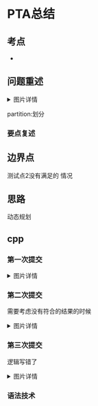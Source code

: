# PTA总结
## 考点
+ 


## 问题重述
<details><summary>图片详情</summary><img src="https://raw.githubusercontent.com/ednow/cloudimg/main/githubio/20210902215818.png" alt="找不到图片(Image not found)" onerror="this.onerror=null;this.src='https://gitee.com/ednow/cloudimg/raw/main/githubio/20210902215818.png';" /></details>

partition:划分

### 要点复述

## 边界点
测试点2没有满足的 情况

## 思路
动态规划

## cpp
### 第一次提交
<details><summary>图片详情</summary><img src="https://raw.githubusercontent.com/ednow/cloudimg/main/githubio/20210903002119.png" alt="找不到图片(Image not found)" onerror="this.onerror=null;this.src='https://gitee.com/ednow/cloudimg/raw/main/githubio/20210903002119.png';" /></details>

### 第二次提交
需要考虑没有符合的结果的时候

<details><summary>图片详情</summary><img src="https://raw.githubusercontent.com/ednow/cloudimg/main/githubio/20210903003047.png" alt="找不到图片(Image not found)" onerror="this.onerror=null;this.src='https://gitee.com/ednow/cloudimg/raw/main/githubio/20210903003047.png';" /></details>

### 第三次提交
逻辑写错了

<details><summary>图片详情</summary><img src="https://raw.githubusercontent.com/ednow/cloudimg/main/githubio/20210903003449.png" alt="找不到图片(Image not found)" onerror="this.onerror=null;this.src='https://gitee.com/ednow/cloudimg/raw/main/githubio/20210903003449.png';" /></details>

### 语法技术